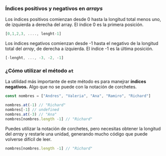 ### Índices positivos y negativos en *arrays*
Los índices positivos comienzan desde 0 hasta la longitud total menos uno, de izquierda a derecha del array. El índice 0 es la primera posición.
```javascript
[0,1,2,3, ...., lenght-1]
```
Los índices negativos comienzan desde -1 hasta el negativo de la longitud total del *array*, de derecha a izquierda. El índice -1 es la última posición.
```javascript
[-lenght, ..., -3, -2, -1]
```
### ¿Cómo utilizar el método ```at```
La utilidad más importante de este método es para manejrar **índices negativos.** Algo que no se puede con la notación de corchetes.
```javascript
const nombres = ["Andres", "Valeria", "Ana", "Ramiro", "Richard"]

nombres.at(-1) // "Richard"
nombres[-1] // undefined
nombres.at(-3) // "Ana"
nombres[nombres.length -1] // "Richard"
```
Puedes utilizar la notación de corchetes, pero necesitas obtener la longitud del *array* y restarle una unidad, generando mucho código que puede volverse difícil de leer.
```js
nombres[nombres.length -1] // "Richard"
```

